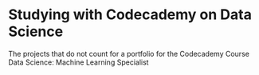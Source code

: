 # Studying with Codecademy on Data Science
The projects that do not count for a portfolio for the Codecademy Course Data Science: Machine Learning Specialist